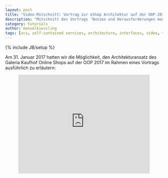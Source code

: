 ```yaml
---
layout: post
title: "Video-Mitschnitt: Vortrag zur eShop Architektur auf der OOP 2017"
description: "Mitschnitt des Vortrags 'Nutzen und Herausforderungen moderner Architektur am Beispiel des Galeria Kaufhof Online Shops' auf der OOP 2017 in München."
category: tutorials
author: manuelkiessling
tags: [scs, self-contained services, architecture, interfaces, video, talk]
---
```

{% include JB/setup %}


<p>
    Am 31. Januar 2017 hatten wir die Möglichkeit, den Architekturansatz des Galeria Kaufhof Online Shops auf der OOP 2017 im Rahmen eines Vortrags ausführlich zu erläutern:
</p>

<center>
<iframe width="420" height="315" src="https://www.youtube.com/embed/BBn9VsXhIyE" frameborder="0" allowfullscreen></iframe>
</center>

<br clear="all">
